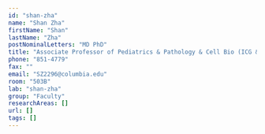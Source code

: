 ```yaml
---
id: "shan-zha"
name: "Shan Zha"
firstName: "Shan"
lastName: "Zha"
postNominalLetters: "MD PhD"
title: "Associate Professor of Pediatrics & Pathology & Cell Bio (ICG & HICCC)"
phone: "851-4779"
fax: ""
email: "SZ2296@columbia.edu"
room: "503B"
lab: "shan-zha"
group: "Faculty"
researchAreas: []
url: []
tags: []
---
```

